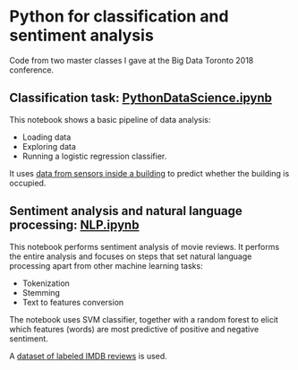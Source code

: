 # Python for classification and sentiment analysis

Code from two master classes I gave at the Big Data Toronto 2018 conference.

## Classification task: [PythonDataScience.ipynb](./PythonDataScience.ipynb)

This notebook shows a basic pipeline of data analysis:
* Loading data
* Exploring data
* Running a logistic regression classifier.

It uses [data from sensors inside a building](https://archive.ics.uci.edu/ml/datasets/Occupancy+Detection+) to predict whether the building is occupied.


## Sentiment analysis and natural language processing: [NLP.ipynb](./NLP.ipynb)

This notebook performs sentiment analysis of movie reviews. It performs the entire analysis and focuses on steps that set natural language processing apart from other machine learning tasks:
* Tokenization
* Stemming
* Text to features conversion

The notebook uses SVM classifier, together with a random forest to elicit which features (words) are most predictive of positive and negative sentiment.

A [dataset of labeled IMDB reviews](https://archive.ics.uci.edu/ml/datasets/Sentiment+Labelled+Sentences) is used.
